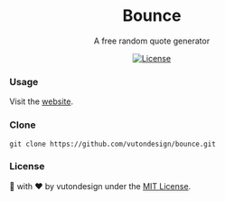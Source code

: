 <h1 align="center"> Bounce </h1>
<p align="center"> A free random quote generator </p>
<p align="center">
  <a href="http://vutondesign.com/MyMIT"><img src="https://img.shields.io/badge/license-MIT-blue.svg" alt="License"></a>
</p>

### Usage
Visit the [website](https://vutondesign.com/bounce/).

### Clone 
```
git clone https://github.com/vutondesign/bounce.git
``` 

### License 
🎨 with ❤️ by vutondesign under the [MIT License](http://vutondesign.com/mymit/).

